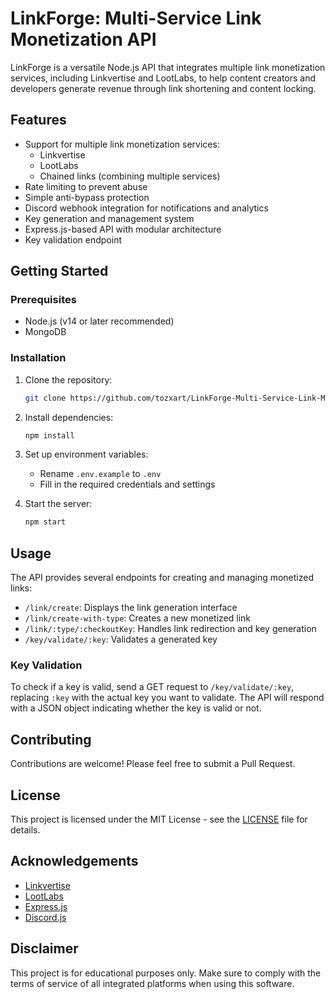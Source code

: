 # LinkForge: Multi-Service Link Monetization API

LinkForge is a versatile Node.js API that integrates multiple link monetization services, including Linkvertise and LootLabs, to help content creators and developers generate revenue through link shortening and content locking.

## Features

- Support for multiple link monetization services:
  - Linkvertise
  - LootLabs
  - Chained links (combining multiple services)
- Rate limiting to prevent abuse
- Simple anti-bypass protection
- Discord webhook integration for notifications and analytics
- Key generation and management system
- Express.js-based API with modular architecture
- Key validation endpoint

## Getting Started

### Prerequisites

- Node.js (v14 or later recommended)
- MongoDB

### Installation

1. Clone the repository:

   ```bash
   git clone https://github.com/tozxart/LinkForge-Multi-Service-Link-Monetization-API
   ```

2. Install dependencies:

   ```bash
   npm install
   ```

3. Set up environment variables:

   - Rename `.env.example` to `.env`
   - Fill in the required credentials and settings

4. Start the server:
   ```bash
   npm start
   ```

## Usage

The API provides several endpoints for creating and managing monetized links:

- `/link/create`: Displays the link generation interface
- `/link/create-with-type`: Creates a new monetized link
- `/link/:type/:checkoutKey`: Handles link redirection and key generation
- `/key/validate/:key`: Validates a generated key

### Key Validation

To check if a key is valid, send a GET request to `/key/validate/:key`, replacing `:key` with the actual key you want to validate. The API will respond with a JSON object indicating whether the key is valid or not.

## Contributing

Contributions are welcome! Please feel free to submit a Pull Request.

## License

This project is licensed under the MIT License - see the [LICENSE](LICENSE) file for details.

## Acknowledgements

- [Linkvertise](https://linkvertise.com/)
- [LootLabs](https://lootlabs.gg/)
- [Express.js](https://expressjs.com/)
- [Discord.js](https://discord.js.org/)

## Disclaimer

This project is for educational purposes only. Make sure to comply with the terms of service of all integrated platforms when using this software.
